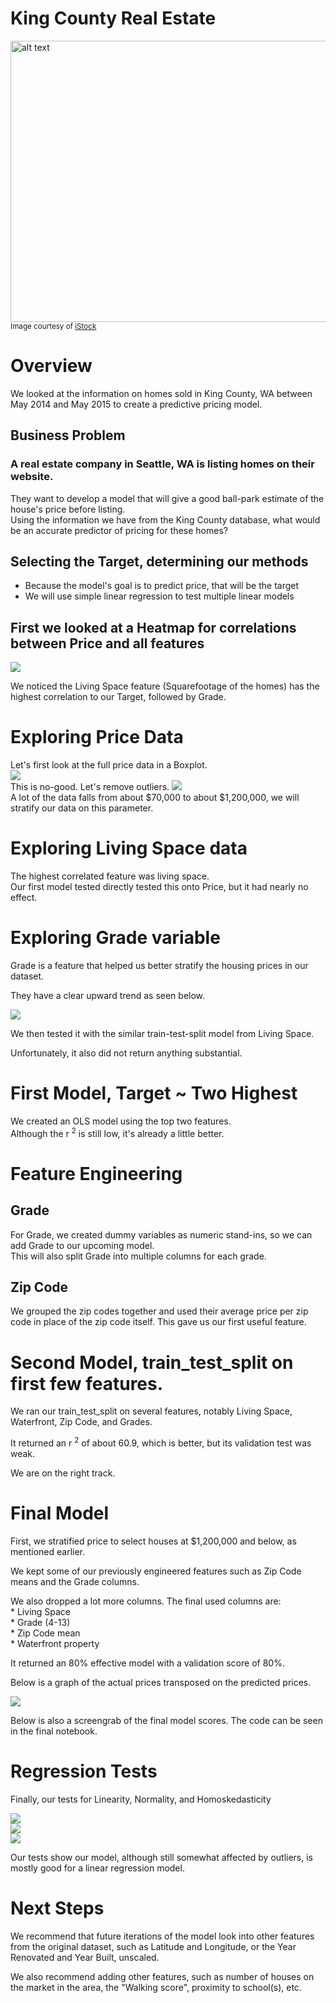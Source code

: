 # King County Real Estate
<img src="https://user-images.githubusercontent.com/69225974/131020990-42c7f78c-b675-4899-8e90-541128a70a3e.png" alt="alt text" width="1000" height="450"><br>
<sup>Image courtesy of [iStock](https://www.istockphoto.com/photos/king-county-washington-state)<sub>

# Overview
We looked at the information on homes sold in King County, WA between May 2014 and May 2015 to create a predictive pricing model. <br>

## Business Problem
### A real estate company in Seattle, WA is listing homes on their website.
  They want to develop a model that will give a good ball-park estimate of the house's price before listing.<br>
  Using the information we have from the King County database, what would be an accurate predictor of pricing for these homes?

## Selecting the Target, determining our methods
  * Because the model's goal is to predict price, that will be the target
  * We will use simple linear regression to test multiple linear models

## First we looked at a Heatmap for correlations between Price and all features
<img src="Images/Heatmap.png" align="center"><br>

We noticed the Living Space feature (Squarefootage of the homes) has the highest correlation to our Target, followed by Grade.
  
# Exploring Price Data
  Let's first look at the full price data in a Boxplot.<br>
  <img src="Images/Full_PriceBoxPlot2.png"><br>
  This is no-good. Let's remove outliers.
  <img src="Images/No_Outliers_BoxPlot.png"><br>
  A lot of the data falls from about $70,000 to about $1,200,000, we will stratify our data on this parameter.

# Exploring Living Space data  
  The highest correlated feature was living space.<br>
  Our first model tested directly tested this onto Price, but it had nearly no effect.<br>
  
# Exploring Grade variable
  
  Grade is a feature that helped us better stratify the housing prices in our dataset.<br>
  
  They have a clear upward trend as seen below.<br>
  
  <img src="Images/1price_vs_grade.png"><br>
  
  We then tested it with the similar train-test-split model from Living Space.<br>
  
  Unfortunately, it also did not return anything substantial.<br>

# First Model, Target ~ Two Highest
  We created an OLS model using the top two features.<br>
  Although the r <sup>2</sup> is still low, it's already a little better.<br>
  
# Feature Engineering
  ## Grade
  For Grade, we created dummy variables as numeric stand-ins, so we can add Grade to our upcoming model.<br>
  This will also split Grade into multiple columns for each grade.<br>
  
  ## Zip Code
  We grouped the zip codes together and used their average price per zip code in place of the zip code itself. This gave us our first useful feature.<br>
  
# Second Model, train_test_split on first few features.<br>
  
  We ran our train_test_split on several features, notably Living Space, Waterfront, Zip Code, and Grades.<br>
  
  It returned an r <sup>2</sup> of about 60.9, which is better, but its validation test was weak.<br>
  
  We are on the right track.<br>
  
# Final Model
  First, we stratified price to select houses at $1,200,000 and below, as mentioned earlier.<br>
  
  We kept some of our previously engineered features such as Zip Code means and the Grade columns.<br>
  
  We also dropped a lot more columns. The final used columns are:<br>
    * Living Space<br>
    * Grade (4-13)<br>
    * Zip Code mean<br>
    * Waterfront property<br>
 
  It returned an 80% effective model with a validation score of 80%.<br>
  
  Below is a graph of the actual prices transposed on the predicted prices.<br>
  
  <img src="Images/Final_Model_graph.png"><br>

  Below is also a screengrab of the final model scores. The code can be seen in the final notebook.<br>
  
  
  
  # Regression Tests
  
  Finally, our tests for Linearity, Normality, and Homoskedasticity<br>
  
  <img src="Images/linearity_test.png"><br>
  <img src="Images/normality_test.png"><br>
  <img src="Images/homoskedasticity_test.png"><br>
  
  Our tests show our model, although still somewhat affected by outliers, is mostly good for a linear regression model.
  
  # Next Steps
  
  We recommend that future iterations of the model look into other features from the original dataset, such as Latitude and Longitude, or the Year Renovated and Year Built, unscaled.<br>
  
  We also recommend adding other features, such as number of houses on the market in the area, the "Walking score", proximity to school(s), etc.

